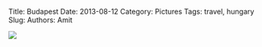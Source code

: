 Title: Budapest
Date: 2013-08-12
Category: Pictures
Tags: travel, hungary
Slug: 
Authors: Amit

<div class="imagepost">
<img src="/images/budapest.jpg" class="imageitem large" />
</div>
